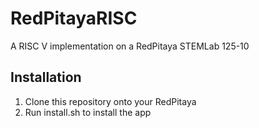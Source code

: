 # RedPitayaRISC
A RISC V implementation on a RedPitaya STEMLab 125-10

## Installation
1. Clone this repository onto your RedPitaya
2. Run install.sh to install the app

